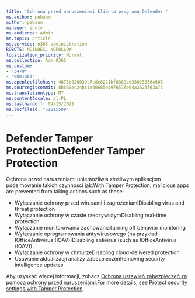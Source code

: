 ```yaml
---
title: 'Ochrona przed naruszeniami klienta programu Defender '
ms.author: pebaum
author: pebaum
manager: scotv
ms.audience: Admin
ms.topic: article
ms.service: o365-administration
ROBOTS: NOINDEX, NOFOLLOW
localization_priority: Normal
ms.collection: Adm_O365
ms.custom:
- "3479"
- "9001464"
ms.openlocfilehash: 4873b026839b7cde8221bf8389cd33023056e605
ms.sourcegitcommit: 8bc60ec34bc1e40685e3976576e04a2623f63a7c
ms.translationtype: MT
ms.contentlocale: pl-PL
ms.lasthandoff: 04/15/2021
ms.locfileid: "51815589"
---
```

# <a name="defender-tamper-protection"></a><span data-ttu-id="601fb-102">Defender Tamper Protection</span><span class="sxs-lookup"><span data-stu-id="601fb-102">Defender Tamper Protection</span></span> 

<span data-ttu-id="601fb-103">Ochrona przed naruszeniami uniemożliwia złośliwym aplikacjom podejmowanie takich czynności jak:</span><span class="sxs-lookup"><span data-stu-id="601fb-103">With Tamper Protection, malicious apps are prevented from taking actions such as these:</span></span>

- <span data-ttu-id="601fb-104">Wyłączanie ochrony przed wirusami i zagrożeniami</span><span class="sxs-lookup"><span data-stu-id="601fb-104">Disabling virus and threat protection</span></span>
- <span data-ttu-id="601fb-105">Wyłączanie ochrony w czasie rzeczywistym</span><span class="sxs-lookup"><span data-stu-id="601fb-105">Disabling real-time protection</span></span>
- <span data-ttu-id="601fb-106">Wyłączanie monitorowania zachowania</span><span class="sxs-lookup"><span data-stu-id="601fb-106">Turning off behavior monitoring</span></span>
- <span data-ttu-id="601fb-107">Wyłączanie oprogramowania antywirusowego (na przykład IOfficeAntiwirus (IOAV))</span><span class="sxs-lookup"><span data-stu-id="601fb-107">Disabling antivirus (such as IOfficeAntivirus (IOAV))</span></span>
- <span data-ttu-id="601fb-108">Wyłączanie ochrony w chmurze</span><span class="sxs-lookup"><span data-stu-id="601fb-108">Disabling cloud-delivered protection</span></span>
- <span data-ttu-id="601fb-109">Usuwanie aktualizacji analizy zabezpieczeń</span><span class="sxs-lookup"><span data-stu-id="601fb-109">Removing security intelligence updates</span></span>

<span data-ttu-id="601fb-110">Aby uzyskać więcej informacji, zobacz [Ochrona ustawień zabezpieczeń za pomocą ochrony przed naruszeniami.](https://docs.microsoft.com/windows/security/threat-protection/windows-defender-antivirus/prevent-changes-to-security-settings-with-tamper-protection)</span><span class="sxs-lookup"><span data-stu-id="601fb-110">For more details, see [Protect security settings with Tamper Protection](https://docs.microsoft.com/windows/security/threat-protection/windows-defender-antivirus/prevent-changes-to-security-settings-with-tamper-protection).</span></span>